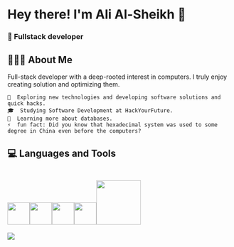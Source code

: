 # Hey there! I'm Ali Al-Sheikh 👋
### 🚀 Fullstack developer

## 👨🏻‍💻 About Me  
Full-stack developer with a deep-rooted interest in computers. I truly enjoy creating solution and optimizing them.  

    🤔  Exploring new technologies and developing software solutions and quick hacks.
    🎓  Studying Software Development at HackYourFuture.
    🌱  Learning more about databases.
    ⚡  fun fact: Did you know that hexadecimal system was used to some degree in China even before the computers?

## 💻 Languages and Tools
   <img src="https://media.giphy.com/media/dC3EHvqJ61hNReoxMV/giphy.gif" width="50"><img src="https://i.giphy.com/media/eNAsjO55tPbgaor7ma/200w.webp" width="50"><img src="https://media3.giphy.com/media/kdFc8fubgS31b8DsVu/giphy.webp" width="50"><img src="https://media.giphy.com/media/Z9tVBkl31S5WzprBJz/giphy.gif" width="50"><img src="https://media.giphy.com/media/kH1DBkPNyZPOk0BxrM/giphy.gif" width="100">
======
<img src="https://github-readme-stats.vercel.app/api/top-langs/?username=cometbroom&theme=github_dark">
</p>
<!--
**cometbroom/cometbroom** is a ✨ _special_ ✨ repository because its `README.md` (this file) appears on your GitHub profile.

Here are some ideas to get you started:

- 🔭 I’m currently working on ...
- 🌱 I’m currently learning ...
- 👯 I’m looking to collaborate on ...
- 🤔 I’m looking for help with ...
- 💬 Ask me about ...
- 📫 How to reach me: ...
- 😄 Pronouns: ...
- ⚡ Fun fact: ...
-->
